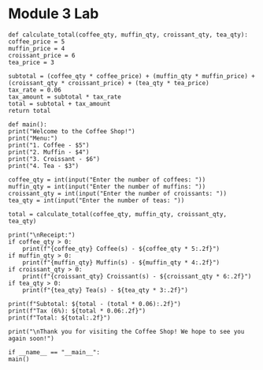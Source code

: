 # Module 3 Lab

    def calculate_total(coffee_qty, muffin_qty, croissant_qty, tea_qty):
    coffee_price = 5
    muffin_price = 4
    croissant_price = 6
    tea_price = 3

    subtotal = (coffee_qty * coffee_price) + (muffin_qty * muffin_price) + (croissant_qty * croissant_price) + (tea_qty * tea_price)
    tax_rate = 0.06
    tax_amount = subtotal * tax_rate
    total = subtotal + tax_amount
    return total

    def main():
    print("Welcome to the Coffee Shop!")
    print("Menu:")
    print("1. Coffee - $5")
    print("2. Muffin - $4")
    print("3. Croissant - $6")
    print("4. Tea - $3")

    coffee_qty = int(input("Enter the number of coffees: "))
    muffin_qty = int(input("Enter the number of muffins: "))
    croissant_qty = int(input("Enter the number of croissants: "))
    tea_qty = int(input("Enter the number of teas: "))

    total = calculate_total(coffee_qty, muffin_qty, croissant_qty, tea_qty)

    print("\nReceipt:")
    if coffee_qty > 0:
        print(f"{coffee_qty} Coffee(s) - ${coffee_qty * 5:.2f}")
    if muffin_qty > 0:
        print(f"{muffin_qty} Muffin(s) - ${muffin_qty * 4:.2f}")
    if croissant_qty > 0:
        print(f"{croissant_qty} Croissant(s) - ${croissant_qty * 6:.2f}")
    if tea_qty > 0:
        print(f"{tea_qty} Tea(s) - ${tea_qty * 3:.2f}")
    
    print(f"Subtotal: ${total - (total * 0.06):.2f}")
    print(f"Tax (6%): ${total * 0.06:.2f}")
    print(f"Total: ${total:.2f}")

    print("\nThank you for visiting the Coffee Shop! We hope to see you again soon!")

    if __name__ == "__main__":
    main()
